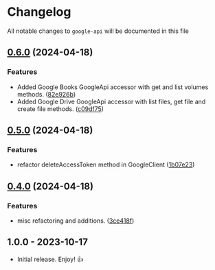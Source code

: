 # Changelog

All notable changes to `google-api` will be documented in this file

## [0.6.0](https://github.com/tomshaw/google-api/compare/v0.5.0...v0.6.0) (2024-04-18)


### Features

* Added Google Books GoogleApi accessor with get and list volumes methods. ([82e926b](https://github.com/tomshaw/google-api/commit/82e926b72054813d0f543472239d41530e34e95f))
* Added Google Drive GoogleApi accessor with list files, get file and create file methods. ([c09df75](https://github.com/tomshaw/google-api/commit/c09df75aebc62b2e7f6428783e0da678a74c4105))

## [0.5.0](https://github.com/tomshaw/google-api/compare/v0.4.0...v0.5.0) (2024-04-18)


### Features

* refactor deleteAccessToken method in GoogleClient ([1b07e23](https://github.com/tomshaw/google-api/commit/1b07e23945d3684cab081cea388552a2fd81cd55))

## [0.4.0](https://github.com/tomshaw/google-api/compare/v0.3.2...v0.4.0) (2024-04-18)


### Features

* misc refactoring and additions. ([3ce418f](https://github.com/tomshaw/google-api/commit/3ce418fed4568caf760b9d4db82273f68b5baa17))

## 1.0.0 - 2023-10-17

- Initial release. Enjoy! 👍
